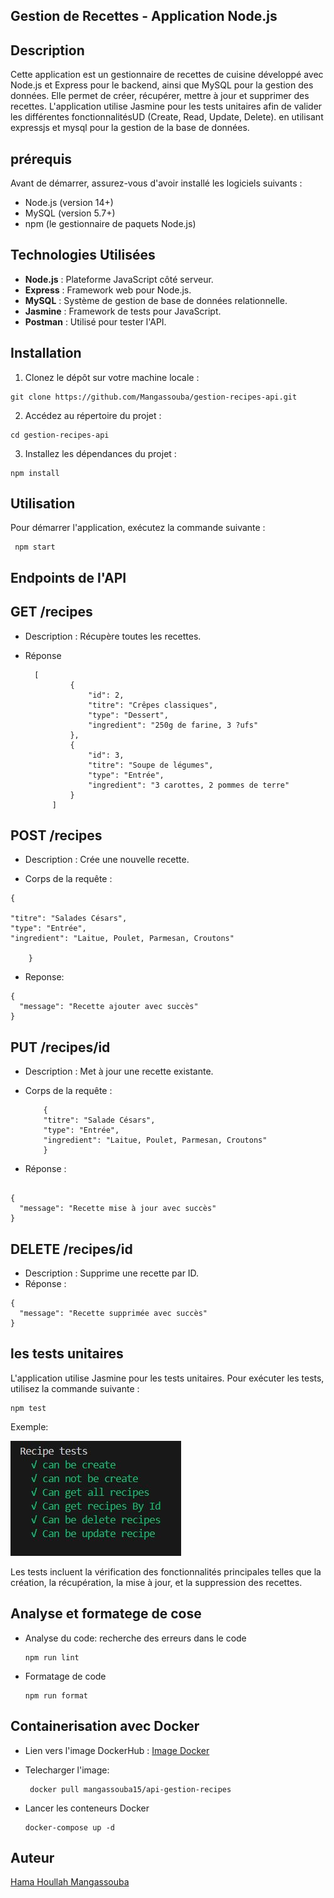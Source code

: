 ## Gestion de Recettes - Application Node.js

## Description

Cette application est un gestionnaire de recettes de cuisine développé avec Node.js et Express pour le backend, ainsi que MySQL pour la gestion des données. Elle permet de créer, récupérer, mettre à jour et supprimer des recettes. L'application utilise Jasmine pour les tests unitaires afin de valider les différentes fonctionnalitésUD (Create, Read, Update, Delete). en utilisant expressjs et mysql pour la gestion de la base de données.

## prérequis

Avant de démarrer, assurez-vous d'avoir installé les logiciels suivants :

- Node.js (version 14+)
- MySQL (version 5.7+)
- npm (le gestionnaire de paquets Node.js)

## Technologies Utilisées

- **Node.js** : Plateforme JavaScript côté serveur.
- **Express** : Framework web pour Node.js.
- **MySQL** : Système de gestion de base de données relationnelle.
- **Jasmine** : Framework de tests pour JavaScript.
- **Postman** : Utilisé pour tester l'API.

## Installation

1. Clonez le dépôt sur votre machine locale :

```
git clone https://github.com/Mangassouba/gestion-recipes-api.git
```

2. Accédez au répertoire du projet :

```
cd gestion-recipes-api
```

3. Installez les dépendances du projet :

```
npm install
```

## Utilisation

Pour démarrer l'application, exécutez la commande suivante :

```
 npm start
```

## Endpoints de l'API

## GET /recipes

- Description : Récupère toutes les recettes.

- Réponse

        [
                {
                    "id": 2,
                    "titre": "Crêpes classiques",
                    "type": "Dessert",
                    "ingredient": "250g de farine, 3 ?ufs"
                },
                {
                    "id": 3,
                    "titre": "Soupe de légumes",
                    "type": "Entrée",
                    "ingredient": "3 carottes, 2 pommes de terre"
                }
            ]

## POST /recipes

- Description : Crée une nouvelle recette.

- Corps de la requête :

```
{

"titre": "Salades Césars",
"type": "Entrée",
"ingredient": "Laitue, Poulet, Parmesan, Croutons"

    }
```

- Reponse:

```
{
  "message": "Recette ajouter avec succès"
}
```

## PUT /recipes/id

- Description : Met à jour une recette existante.

- Corps de la requête :

          {
          "titre": "Salade Césars",
          "type": "Entrée",
          "ingredient": "Laitue, Poulet, Parmesan, Croutons"
          }

- Réponse :

```

{
  "message": "Recette mise à jour avec succès"
}
```

## DELETE /recipes/id

- Description : Supprime une recette par ID.
- Réponse :

```
{
  "message": "Recette supprimée avec succès"
}
```

## les tests unitaires

L'application utilise Jasmine pour les tests unitaires. Pour exécuter les tests, utilisez la commande suivante :

```
npm test
```

Exemple:

![](/src/assets/images/img%20test.JPG)

Les tests incluent la vérification des fonctionnalités principales telles que la création, la récupération, la mise à jour, et la suppression des recettes.

## Analyse et formatege de cose

- Analyse du code: recherche des erreurs dans le code

      npm run lint

- Formatage de code

      npm run format

## Containerisation avec Docker

- Lien vers l'image DockerHub : [Image Docker](https://hub.docker.com/r/mangassouba15/api-gestion-recipes)

- Telecharger l'image:

       docker pull mangassouba15/api-gestion-recipes

- Lancer les conteneurs Docker

      docker-compose up -d

## Auteur

[Hama Houllah Mangassouba](https://github.com/Mangassouba)
